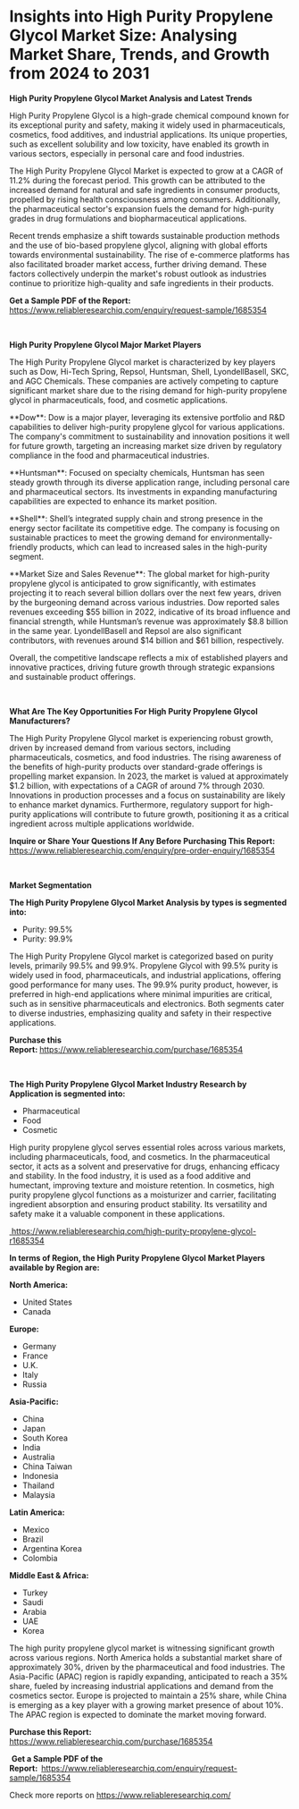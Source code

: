 <p><h1>Insights into High Purity Propylene Glycol Market Size: Analysing Market Share, Trends, and Growth from 2024 to 2031</h1></p><p><strong>High Purity Propylene Glycol Market Analysis and Latest Trends</strong></p>
<p><p>High Purity Propylene Glycol is a high-grade chemical compound known for its exceptional purity and safety, making it widely used in pharmaceuticals, cosmetics, food additives, and industrial applications. Its unique properties, such as excellent solubility and low toxicity, have enabled its growth in various sectors, especially in personal care and food industries.</p><p>The High Purity Propylene Glycol Market is expected to grow at a CAGR of 11.2% during the forecast period. This growth can be attributed to the increased demand for natural and safe ingredients in consumer products, propelled by rising health consciousness among consumers. Additionally, the pharmaceutical sector's expansion fuels the demand for high-purity grades in drug formulations and biopharmaceutical applications. </p><p>Recent trends emphasize a shift towards sustainable production methods and the use of bio-based propylene glycol, aligning with global efforts towards environmental sustainability. The rise of e-commerce platforms has also facilitated broader market access, further driving demand. These factors collectively underpin the market's robust outlook as industries continue to prioritize high-quality and safe ingredients in their products.</p></p>
<p><strong>Get a Sample PDF of the Report:&nbsp;</strong> <a href="https://www.reliableresearchiq.com/enquiry/request-sample/1685354?utm_campaign=120&utm_medium=2&utm_source=Github&utm_content=ia&utm_term=30122024&utm_id=high-purity-propylene-glycol">https://www.reliableresearchiq.com/enquiry/request-sample/1685354</a></p>
<p>&nbsp;</p>
<p><strong>High Purity Propylene Glycol Major Market Players</strong></p>
<p><p>The High Purity Propylene Glycol market is characterized by key players such as Dow, Hi-Tech Spring, Repsol, Huntsman, Shell, LyondellBasell, SKC, and AGC Chemicals. These companies are actively competing to capture significant market share due to the rising demand for high-purity propylene glycol in pharmaceuticals, food, and cosmetic applications.</p><p>**Dow**: Dow is a major player, leveraging its extensive portfolio and R&D capabilities to deliver high-purity propylene glycol for various applications. The company's commitment to sustainability and innovation positions it well for future growth, targeting an increasing market size driven by regulatory compliance in the food and pharmaceutical industries.</p><p>**Huntsman**: Focused on specialty chemicals, Huntsman has seen steady growth through its diverse application range, including personal care and pharmaceutical sectors. Its investments in expanding manufacturing capabilities are expected to enhance its market position.</p><p>**Shell**: Shell’s integrated supply chain and strong presence in the energy sector facilitate its competitive edge. The company is focusing on sustainable practices to meet the growing demand for environmentally-friendly products, which can lead to increased sales in the high-purity segment.</p><p>**Market Size and Sales Revenue**: The global market for high-purity propylene glycol is anticipated to grow significantly, with estimates projecting it to reach several billion dollars over the next few years, driven by the burgeoning demand across various industries. Dow reported sales revenues exceeding $55 billion in 2022, indicative of its broad influence and financial strength, while Huntsman’s revenue was approximately $8.8 billion in the same year. LyondellBasell and Repsol are also significant contributors, with revenues around $14 billion and $61 billion, respectively.</p><p>Overall, the competitive landscape reflects a mix of established players and innovative practices, driving future growth through strategic expansions and sustainable product offerings.</p></p>
<p>&nbsp;</p>
<p><strong>What Are The Key Opportunities For High Purity Propylene Glycol Manufacturers?</strong></p>
<p><p>The High Purity Propylene Glycol market is experiencing robust growth, driven by increased demand from various sectors, including pharmaceuticals, cosmetics, and food industries. The rising awareness of the benefits of high-purity products over standard-grade offerings is propelling market expansion. In 2023, the market is valued at approximately $1.2 billion, with expectations of a CAGR of around 7% through 2030. Innovations in production processes and a focus on sustainability are likely to enhance market dynamics. Furthermore, regulatory support for high-purity applications will contribute to future growth, positioning it as a critical ingredient across multiple applications worldwide.</p></p>
<p><strong>Inquire or Share Your Questions If Any Before Purchasing This Report:</strong> <a href="https://www.reliableresearchiq.com/enquiry/pre-order-enquiry/1685354?utm_campaign=120&utm_medium=2&utm_source=Github&utm_content=ia&utm_term=30122024&utm_id=high-purity-propylene-glycol">https://www.reliableresearchiq.com/enquiry/pre-order-enquiry/1685354</a></p>
<p>&nbsp;</p>
<p><strong>Market Segmentation</strong></p>
<p><strong>The High Purity Propylene Glycol Market Analysis by types is segmented into:</strong></p>
<p><ul><li>Purity: 99.5%</li><li>Purity: 99.9%</li></ul></p>
<p><p>The High Purity Propylene Glycol market is categorized based on purity levels, primarily 99.5% and 99.9%. Propylene Glycol with 99.5% purity is widely used in food, pharmaceuticals, and industrial applications, offering good performance for many uses. The 99.9% purity product, however, is preferred in high-end applications where minimal impurities are critical, such as in sensitive pharmaceuticals and electronics. Both segments cater to diverse industries, emphasizing quality and safety in their respective applications.</p></p>
<p><strong>Purchase this Report:&nbsp;</strong><a href="https://www.reliableresearchiq.com/purchase/1685354?utm_campaign=120&utm_medium=2&utm_source=Github&utm_content=ia&utm_term=30122024&utm_id=high-purity-propylene-glycol">https://www.reliableresearchiq.com/purchase/1685354</a></p>
<p>&nbsp;</p>
<p><strong>The High Purity Propylene Glycol Market Industry Research by Application is segmented into:</strong></p>
<p><ul><li>Pharmaceutical</li><li>Food</li><li>Cosmetic</li></ul></p>
<p><p>High purity propylene glycol serves essential roles across various markets, including pharmaceuticals, food, and cosmetics. In the pharmaceutical sector, it acts as a solvent and preservative for drugs, enhancing efficacy and stability. In the food industry, it is used as a food additive and humectant, improving texture and moisture retention. In cosmetics, high purity propylene glycol functions as a moisturizer and carrier, facilitating ingredient absorption and ensuring product stability. Its versatility and safety make it a valuable component in these applications.</p></p>
<p><a href="https://www.reliableresearchiq.com/high-purity-propylene-glycol-r1685354?utm_campaign=120&utm_medium=2&utm_source=Github&utm_content=ia&utm_term=30122024&utm_id=high-purity-propylene-glycol">&nbsp;https://www.reliableresearchiq.com/high-purity-propylene-glycol-r1685354</a></p>
<p><strong>In terms of Region, the High Purity Propylene Glycol Market Players available by Region are:</strong></p>
<p>
    <p> <strong> North America: </strong>
        <ul>
            <li>United States</li>
            <li>Canada</li>
        </ul>
        </p> 
    <p> <strong> Europe: </strong>
        <ul>
            <li>Germany</li>
            <li>France</li>
            <li>U.K.</li>
            <li>Italy</li>
            <li>Russia</li>
        </ul>
        </p> 
    <p> <strong> Asia-Pacific: </strong>
        <ul>
            <li>China</li>
            <li>Japan</li>
            <li>South Korea</li>
            <li>India</li>
            <li>Australia</li>
            <li>China Taiwan</li>
            <li>Indonesia</li>
            <li>Thailand</li>
            <li>Malaysia</li>
        </ul>
        </p> 
    <p> <strong> Latin America: </strong>
        <ul>
            <li>Mexico</li>
            <li>Brazil</li>
            <li>Argentina Korea</li>
            <li>Colombia</li>
        </ul>
        </p> 
    <p> <strong> Middle East & Africa: </strong>
        <ul>
            <li>Turkey</li>
            <li>Saudi</li>
            <li>Arabia</li>
            <li>UAE</li>
            <li>Korea</li>
        </ul>
    </p>
    </p>
<p><p>The high purity propylene glycol market is witnessing significant growth across various regions. North America holds a substantial market share of approximately 30%, driven by the pharmaceutical and food industries. The Asia-Pacific (APAC) region is rapidly expanding, anticipated to reach a 35% share, fueled by increasing industrial applications and demand from the cosmetics sector. Europe is projected to maintain a 25% share, while China is emerging as a key player with a growing market presence of about 10%. The APAC region is expected to dominate the market moving forward.</p></p>
<p><strong>Purchase this Report: </strong><a href="https://www.reliableresearchiq.com/purchase/1685354?utm_campaign=120&utm_medium=2&utm_source=Github&utm_content=ia&utm_term=30122024&utm_id=high-purity-propylene-glycol">https://www.reliableresearchiq.com/purchase/1685354</a></p>
<p>&nbsp;<strong>Get a Sample PDF of the Report:&nbsp;&nbsp;</strong><a href="https://www.reliableresearchiq.com/enquiry/request-sample/1685354?utm_campaign=120&utm_medium=2&utm_source=Github&utm_content=ia&utm_term=30122024&utm_id=high-purity-propylene-glycol">https://www.reliableresearchiq.com/enquiry/request-sample/1685354</a></p>
<p><strong></strong></p>
<p>Check more reports on <a href="https://www.reliableresearchiq.com/?utm_campaign=120&utm_medium=2&utm_source=Github&utm_content=ia&utm_term=30122024&utm_id=high-purity-propylene-glycol">https://www.reliableresearchiq.com/</a></p>